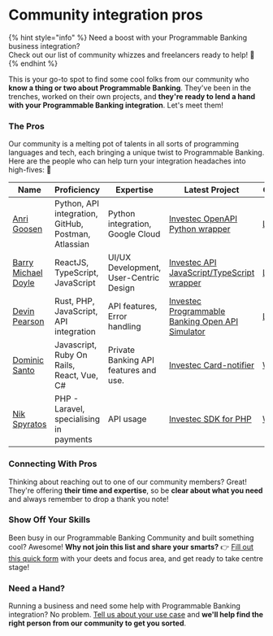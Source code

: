 # Community integration pros

{% hint style="info" %}
Need a boost with your Programmable Banking business integration?\
Check out our list of community whizzes and freelancers ready to help! 🤩
{% endhint %}

This is your go-to spot to find some cool folks from our community who **know a thing or two about Programmable Banking**. They've been in the trenches, worked on their own projects, and **they're ready to lend a hand with your Programmable Banking integration**. Let's meet them!

### The Pros

Our community is a melting pot of talents in all sorts of programming languages and tech, each bringing a unique twist to Programmable Banking. Here are the people who can help turn your integration headaches into high-fives: 🙌

<table><thead><tr><th width="124">Name</th><th width="147">Proficiency</th><th>Expertise</th><th width="178">Latest Project</th><th>Contact</th></tr></thead><tbody><tr><td><a href="https://github.com/GoosenA">Anri Goosen</a></td><td>Python, API integration, GitHub, Postman, Atlassian</td><td>Python integration, Google Cloud</td><td><a href="https://pypi.org/project/investec-openapi-wrapper/">Investec OpenAPI Python wrapper</a></td><td><a href="https://www.linkedin.com/in/anri-goosen-06274385/">LinkedIn</a></td></tr><tr><td><a href="https://github.com/barrymichaeldoyle">Barry Michael Doyle</a></td><td>ReactJS, TypeScript, JavaScript</td><td>UI/UX Development, User-Centric Design</td><td><a href="https://github.com/barrymichaeldoyle/investec-openapi">Investec API JavaScript/TypeScript wrapper</a></td><td><a href="https://www.linkedin.com/in/barry-michael-doyle-11369683/">LinkedIn</a></td></tr><tr><td><a href="https://github.com/devinpearson">Devin Pearson</a></td><td>Rust, PHP, JavaScript, API integration</td><td>API features, Error handling</td><td><a href="https://github.com/devinpearson/programmable-banking-sim">Investec Programmable Banking Open API Simulator</a></td><td><a href="https://www.linkedin.com/in/pearsondevin/">LinkedIn</a></td></tr><tr><td><a href="https://github.com/dominicsanto">Dominic Santo</a></td><td>Javascript, Ruby On Rails, React, Vue, C#</td><td>Private Banking API features and use.</td><td><a href="https://github.com/dominicsanto/card-notifier">Investec Card-notifier</a></td><td><a href="https://www.codexpress.co/">Website</a></td></tr><tr><td><a href="https://github.com/nikspyratos/">Nik Spyratos</a></td><td>PHP - Laravel, specialising in payments</td><td>API usage</td><td><a href="https://github.com/nikspyratos/investec-sdk-php">Investec SDK for PHP</a></td><td><a href="https://www.nik.software/">Website</a></td></tr></tbody></table>

### Connecting With Pros

Thinking about reaching out to one of our community members? Great! They're offering **their time and expertise**, so be **clear about what you need** and always remember to drop a thank you note!

### Show Off Your Skills

Been busy in our Programmable Banking Community and built something cool? Awesome! **Why not join this list and share your smarts?** 👉 [Fill out this quick form](https://forms.office.com/r/ZiBpbMKUpg) with your deets and focus area, and get ready to take centre stage!

### Need a Hand?

Running a business and need some help with Programmable Banking integration? No problem. [Tell us about your use case](mailto:developercomunnity@investec.com) and **we'll help find the right person from our community to get you sorted**.
